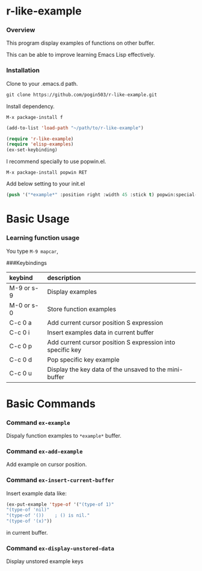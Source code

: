 r-like-example
==============

### Overview

This program display examples of functions on other buffer.

This can be able to improve learning Emacs Lisp effectively. 

### Installation

Clone to your .emacs.d path.

```lisp
git clone https://github.com/pogin503/r-like-example.git 
```

Install dependency.

```
M-x package-install f
```

```lisp
(add-to-list 'load-path "~/path/to/r-like-example")

(require 'r-like-example)
(require 'elisp-examples)
(ex-set-keybinding)
```

I recommend specially to use popwin.el. 

```
M-x package-install popwin RET
```

Add below setting to your init.el

```lisp
(push '("*example*" :position right :width 45 :stick t) popwin:special-display-config)
```


Basic Usage
===========

### Learning function usage

You type `M-9 mapcar`,


###Keybindings

| keybind    | description    |
|:-----------|:---------------|
| M-9 or s-9 | Display examples |
| M-0 or s-0 | Store function examples |
| C-c 0 a    | Add current cursor position S expression |
| C-c 0 i    | Insert examples data in current buffer |
| C-c 0 p    | Add current cursor position S expression into specific key |
| C-c 0 d    | Pop specific key example |
| C-c 0 u    | Display the key data of the unsaved to the mini-buffer |

Basic Commands
==============

### Command `ex-example`

Dispaly function examples to `*example*` buffer.

### Command `ex-add-example`

Add example on cursor position. 

### Command `ex-insert-current-buffer`

Insert example data like:

```lisp
(ex-put-example 'type-of '("(type-of 1)"
"(type-of 'nil)"
"(type-of '())    ; () is nil."
"(type-of '(x)"))
```

in current buffer.

### Command `ex-display-unstored-data`

Display unstored example keys 
